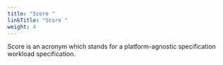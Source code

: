 ```yaml
---
title: "Score "
linkTitle: "Score "
weight: 4
---
```


Score is an acronym which stands for a platform-agnostic specification workload specification.
